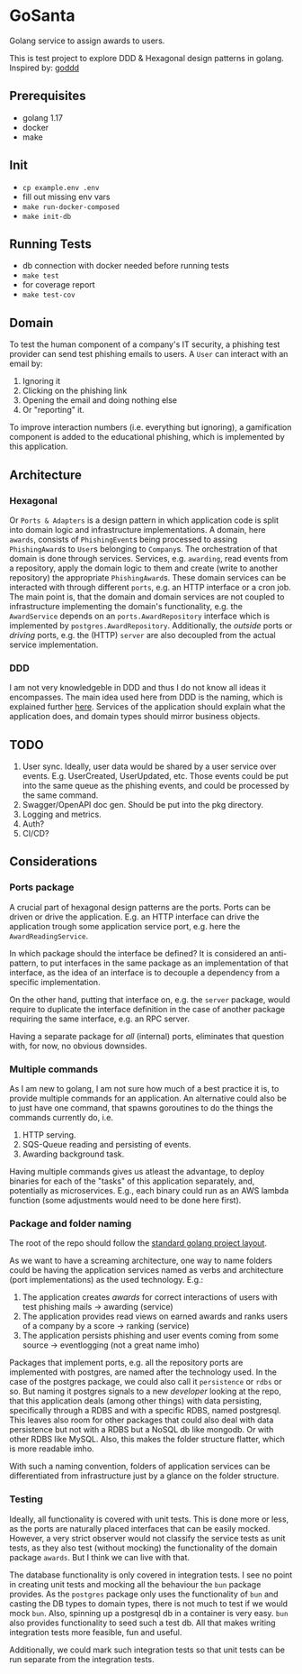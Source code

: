 # GoSanta

Golang service to assign awards to users.

This is test project to explore DDD & Hexagonal design patterns in golang. Inspired by: [goddd](https://github.com/marcusolsson/goddd)

## Prerequisites

- golang 1.17
- docker
- make

## Init

- `cp example.env .env`
- fill out missing env vars
- `make run-docker-composed`
- `make init-db`

## Running Tests

- db connection with docker needed before running tests
- `make test`
- for coverage report
- `make test-cov`

## Domain

To test the human component of a company's IT security, a phishing test
provider can send test phishing emails to users. A `User` can interact with an email by:

1. Ignoring it
2. Clicking on the phishing link
3. Opening the email and doing nothing else
4. Or "reporting" it.

To improve interaction numbers (i.e. everything but ignoring), a gamification
component is added to the educational phishing, which is implemented by this application.

## Architecture

### Hexagonal

Or `Ports & Adapters` is a design pattern in which application code is split
into domain logic and infrastructure implementations. A domain, here `awards`,
consists of `PhishingEvent`s being processed to assing `PhishingAward`s to
`User`s belonging to `Company`s. The orchestration of that domain is done
through services. Services, e.g. `awarding`, read events from a repository,
apply the domain logic to them and create (write to another repository) the
appropriate `PhishingAward`s. These domain services can be interacted with
through different `ports`, e.g. an HTTP interface or a cron job. The main point
is, that the domain and domain services are not coupled to infrastructure
implementing the domain's functionality, e.g. the `AwardService` depends on an
`ports.AwardRepository` interface which is implemented by
`postgres.AwardRepository`. Additionally, the *outside* ports or *driving*
ports, e.g. the (HTTP) `server` are also decoupled from the actual service implementation.

### DDD

I am not very knowledgeble in DDD and thus I do not know all ideas it encompasses. The
main idea used here from DDD is the naming, which is explained further
[here](#package-and-folder-naming). Services of the application should explain
what the application does, and domain types should mirror business objects.

## TODO

1. User sync.
   Ideally, user data would be shared by a user service over events. E.g.
   UserCreated, UserUpdated, etc. Those events could be put into the same queue
   as the phishing events, and could be processed by the same command.
2. Swagger/OpenAPI doc gen.
   Should be put into the pkg directory.
3. Logging and metrics.
4. Auth?
5. CI/CD?

## Considerations

### Ports package

A crucial part of hexagonal design patterns are the ports. Ports can be driven
or drive the application. E.g. an HTTP interface can drive the application
trough some application service port, e.g. here the `AwardReadingService`.

In which package should the interface be defined? It is considered an
anti-pattern, to put interfaces in the same package as an implementation of
that interface, as the idea of an interface is to decouple a dependency from a
specific implementation.

On the other hand, putting that interface on, e.g. the `server` package, would
require to duplicate the interface definition in the case of another package
requiring the same interface, e.g. an RPC server.

Having a separate package for *all* (internal) ports, eliminates that question
with, for now, no obvious downsides.

### Multiple commands

As I am new to golang, I am not sure how much of a best practice it is, to
provide multiple commands for an application. An alternative could also be to
just have one command, that spawns goroutines to do the things the commands
currently do, i.e.

1. HTTP serving.
2. SQS-Queue reading and persisting of events.
3. Awarding background task.

Having multiple commands gives us atleast the advantage, to deploy binaries for
each of the "tasks" of this application separately, and, potentially as
microservices. E.g., each binary could run as an AWS lambda function (some
adjustments would need to be done here first).

### Package and folder naming

The root of the repo should follow the [standard golang project layout](https://github.com/golang-standards/project-layout).

As we want to have a screaming architecture, one way to name folders could be
having the application services named as verbs and architecture (port
implementations) as the used technology. E.g.:

1. The application creates *awards* for correct interactions of users with test phishing mails -> awarding (service)
2. The application provides read views on earned awards and ranks users of a company by a score -> ranking (service)
3. The application persists phishing and user events coming from some source -> eventlogging (not a great name imho)

Packages that implement ports, e.g. all the repository ports are implemented
with postgres, are named after the technology used. In the case of the postgres
package, we could also call it `persistence` or `rdbs` or so. But naming it
postgres signals to a new *developer* looking at the repo, that this application
deals (among other things) with data persisting, specifically through a RDBS
and with a specific RDBS, named postgresql. This leaves also room for other
packages that could also deal with data persistence but not with a RDBS but a
NoSQL db like mongodb. Or with other RDBS like MySQL. Also, this makes the
folder structure flatter, which is more readable imho.

With such a naming convention, folders of application services can be
differentiated from infrastructure just by a glance on the folder structure.

### Testing

Ideally, all functionality is covered with unit tests. This is done more or
less, as the ports are naturally placed interfaces that can be easily mocked.
However, a very strict observer would not classify the service tests as unit
tests, as they also test (without mocking) the functionality of the domain
package `awards`. But I think we can live with that.

The database functionality is only covered in integration tests. I see no point
in creating unit tests and mocking all the behaviour the `bun` package
provides. As the `postgres` package only uses the functionality of `bun` and
casting the DB types to domain types, there is not much to test if we would
mock `bun`. Also, spinning up a postgresql db in a container is very easy.
`bun` also provides functionality to seed such a test db. All that makes
writing integration tests more feasible, fun and useful.

Additionally, we could mark such integration tests so that unit tests can be run
separate from the integration tests.

